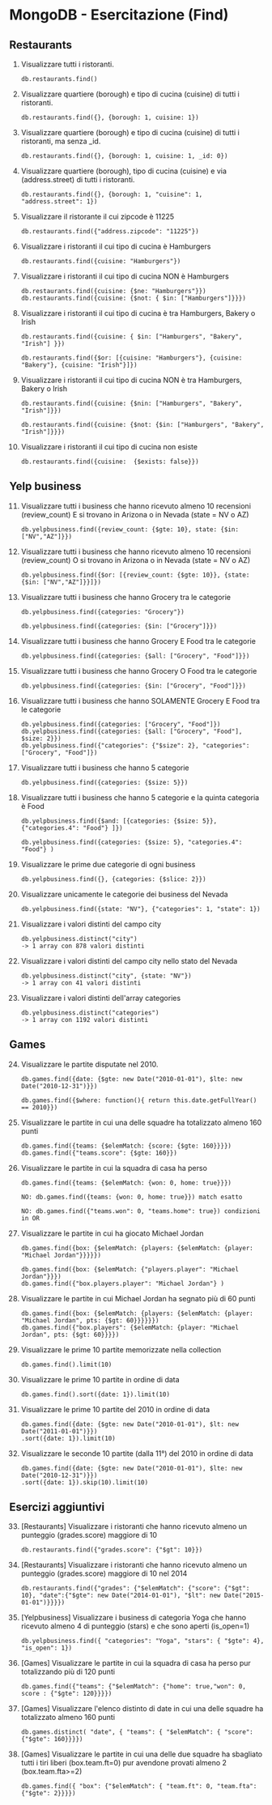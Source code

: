 # MongoDB  - Esercitazione (Find)

## Restaurants
1. Visualizzare tutti i ristoranti. 

    ```
    db.restaurants.find()
    ```

2. Visualizzare quartiere (borough) e tipo di cucina (cuisine) di tutti i ristoranti. 

    ```
    db.restaurants.find({}, {borough: 1, cuisine: 1})
    ```

3. Visualizzare quartiere (borough) e tipo di cucina (cuisine) di tutti i ristoranti, ma senza _id. 

    ```
    db.restaurants.find({}, {borough: 1, cuisine: 1, _id: 0})
    ```

4. Visualizzare quartiere (borough), tipo di cucina (cuisine) e via (address.street) di tutti i ristoranti. 

    ```
    db.restaurants.find({}, {borough: 1, "cuisine": 1, "address.street": 1})
    ```

5. Visualizzare iI ristorante il cui zipcode è 11225

    ```
    db.restaurants.find({"address.zipcode": "11225"})
    ```

6. Visualizzare i ristoranti il cui tipo di cucina è Hamburgers 

    ```
    db.restaurants.find({cuisine: "Hamburgers"})
    ```

7. Visualizzare i ristoranti il cui tipo di cucina NON è Hamburgers 

    ```
    db.restaurants.find({cuisine: {$ne: "Hamburgers"}})
    db.restaurants.find({cuisine: {$not: { $in: ["Hamburgers"]}}})
    ```

8. Visualizzare i ristoranti il cui tipo di cucina è tra Hamburgers, Bakery o Irish 

    ```
    db.restaurants.find({cuisine: { $in: ["Hamburgers", "Bakery", "Irish"] }})
    
    db.restaurants.find({$or: [{cuisine: "Hamburgers"}, {cuisine: "Bakery"}, {cuisine: "Irish"}]})
    ```

9. Visualizzare i ristoranti il cui tipo di cucina NON è tra Hamburgers, Bakery o Irish 

    ```
    db.restaurants.find({cuisine: {$nin: ["Hamburgers", "Bakery", "Irish"]}})
    
    db.restaurants.find({cuisine: {$not: {$in: ["Hamburgers", "Bakery", "Irish"]}}})
    ```

10. Visualizzare i ristoranti il cui tipo di cucina non esiste 

    ```
    db.restaurants.find({cuisine:  {$exists: false}})
    ```

## Yelp business
11. Visualizzare tutti i business che hanno ricevuto almeno 10 recensioni (review_count) E si trovano in Arizona o in Nevada (state = NV o AZ) 

    ```
    db.yelpbusiness.find({review_count: {$gte: 10}, state: {$in: ["NV","AZ"]}})
    ```

12. Visualizzare tutti i business che hanno ricevuto almeno 10 recensioni (review_count) O si trovano in Arizona o in Nevada (state = NV o AZ) 

    ```
    db.yelpbusiness.find({$or: [{review_count: {$gte: 10}}, {state: {$in: ["NV","AZ"]}}]})
    ```

13. Visualizzare tutti i business che hanno Grocery tra le categorie 

    ```
    db.yelpbusiness.find({categories: "Grocery"})
    
    db.yelpbusiness.find({categories: {$in: ["Grocery"]}})
    ```

14. Visualizzare tutti i business che hanno Grocery E Food tra le categorie 

    ```
    db.yelpbusiness.find({categories: {$all: ["Grocery", "Food"]}})
    ```

15. Visualizzare tutti i business che hanno Grocery O Food tra le categorie 

    ```
    db.yelpbusiness.find({categories: {$in: ["Grocery", "Food"]}})
    ```

16. Visualizzare tutti i business che hanno SOLAMENTE Grocery E Food tra le categorie

    ```
    db.yelpbusiness.find({categories: ["Grocery", "Food"]})
    db.yelpbusiness.find({categories: {$all: ["Grocery", "Food"], $size: 2}})
    db.yelpbusiness.find({"categories": {"$size": 2}, "categories": ["Grocery", "Food"]})
    ```

17. Visualizzare tutti i business che hanno 5 categorie 

    ```
    db.yelpbusiness.find({categories: {$size: 5}})
    ```

18. Visualizzare tutti i business che hanno 5 categorie e la quinta categoria è Food 

    ```
    db.yelpbusiness.find({$and: [{categories: {$size: 5}}, {"categories.4": "Food"} ]})

    db.yelpbusiness.find({categories: {$size: 5}, "categories.4": "Food"} )
    ```

19. Visualizzare le prime due categorie di ogni business 

    ```
    db.yelpbusiness.find({}, {categories: {$slice: 2}})
    ```

20. Visualizzare unicamente le categorie dei business del Nevada 

    ```
    db.yelpbusiness.find({state: "NV"}, {"categories": 1, "state": 1})
    ```

21. Visualizzare i valori distinti del campo city

    ```
    db.yelpbusiness.distinct("city")
    -> 1 array con 878 valori distinti
    ```

22. Visualizzare i valori distinti del campo city nello stato del Nevada

    ```
    db.yelpbusiness.distinct("city", {state: "NV"})
    -> 1 array con 41 valori distinti
    ```

23. Visualizzare i valori distinti dell'array categories

    ```
    db.yelpbusiness.distinct("categories")
    -> 1 array con 1192 valori distinti
    ```

## Games

24. Visualizzare le partite disputate nel 2010.

    ```
    db.games.find({date: {$gte: new Date("2010-01-01"), $lte: new Date("2010-12-31")}})
    
    db.games.find({$where: function(){ return this.date.getFullYear() == 2010}})
    ```

25. Visualizzare le partite in cui una delle squadre ha totalizzato almeno 160 punti

    ```
    db.games.find({teams: {$elemMatch: {score: {$gte: 160}}}})
    db.games.find({"teams.score": {$gte: 160}})
    ```
26. Visualizzare le partite in cui la squadra di casa ha perso

    ```
    db.games.find({teams: {$elemMatch: {won: 0, home: true}}})

    NO: db.games.find({teams: {won: 0, home: true}}) match esatto

    NO: db.games.find({"teams.won": 0, "teams.home": true}) condizioni in OR
    ```

27. Visualizzare le partite in cui ha giocato Michael Jordan

    ```
    db.games.find({box: {$elemMatch: {players: {$elemMatch: {player: "Michael Jordan"}}}}})
    
    db.games.find({box: {$elemMatch: {"players.player": "Michael Jordan"}}})
    db.games.find({"box.players.player": "Michael Jordan"} )
    ```

28. Visualizzare le partite in cui Michael Jordan ha segnato più di 60 punti 

    ```
    db.games.find({box: {$elemMatch: {players: {$elemMatch: {player: "Michael Jordan", pts: {$gt: 60}}}}}})
    db.games.find({"box.players": {$elemMatch: {player: "Michael Jordan", pts: {$gt: 60}}}})
    ```
29. Visualizzare le prime 10 partite memorizzate nella collection

    ```
    db.games.find().limit(10)
    ```
30. Visualizzare le prime 10 partite in ordine di data
    ```
    db.games.find().sort({date: 1}).limit(10)
    ```
31. Visualizzare le prime 10 partite del 2010 in ordine di data

    ```
    db.games.find({date: {$gte: new Date("2010-01-01"), $lt: new Date("2011-01-01")}})
    .sort({date: 1}).limit(10)
    ```
32. Visualizzare le seconde 10 partite (dalla 11°) del 2010 in ordine di data

    ```
    db.games.find({date: {$gte: new Date("2010-01-01"), $lte: new Date("2010-12-31")}})
    .sort({date: 1}).skip(10).limit(10)
    ```

## Esercizi aggiuntivi
33. [Restaurants] Visualizzare i ristoranti che hanno ricevuto almeno un punteggio (grades.score) maggiore di 10

    ```
    db.restaurants.find({"grades.score": {"$gt": 10}})
    ```

34. [Restaurants] Visualizzare i ristoranti che hanno ricevuto almeno un punteggio (grades.score) maggiore di 10 nel 2014

    ```
    db.restaurants.find({"grades": {"$elemMatch": {"score": {"$gt": 10}, "date":{"$gte": new Date("2014-01-01"), "$lt": new Date("2015-01-01")}}}})
    ```

35. [Yelpbusiness] Visualizzare i business di categoria Yoga che hanno ricevuto almeno 4 di punteggio (stars) e che sono aperti (is_open=1)

    ```
    db.yelpbusiness.find({ "categories": "Yoga", "stars": { "$gte": 4}, "is_open": 1})
    ```
36. [Games] Visualizzare le partite in cui la squadra di casa ha perso pur totalizzando più di 120 punti

    ```
    db.games.find({"teams": {"$elemMatch": {"home": true,"won": 0, score : {"$gte": 120}}}})
    ```
37. [Games] Visualizzare l'elenco distinto di date in cui una delle squadre ha totalizzato almeno 160 punti

    ```
    db.games.distinct( "date", { "teams": { "$elemMatch": { "score": {"$gte": 160}}}})
    ```

38. [Games] Visualizzare le partite in cui una delle due squadre ha sbagliato tutti i tiri liberi (box.team.ft=0) pur avendone provati almeno 2 (box.team.fta>=2)

    ```
    db.games.find({ "box": {"$elemMatch": { "team.ft": 0, "team.fta": {"$gte": 2}}}})
    ```